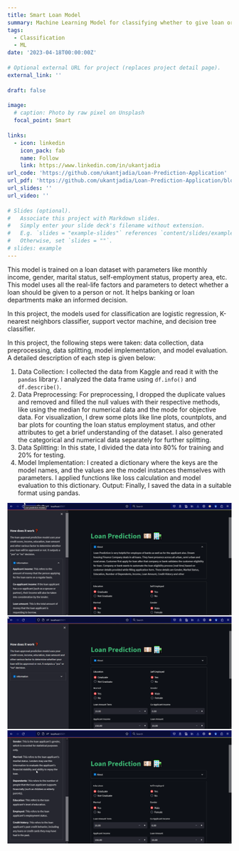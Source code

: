 ```yaml
---
title: Smart Loan Model
summary: Machine Learning Model for classifying whether to give loan or not 
tags:
  - Classification
  - ML
date: '2023-04-18T00:00:00Z'

# Optional external URL for project (replaces project detail page).
external_link: ''

draft: false

image:
  # caption: Photo by raw pixel on Unsplash
  focal_point: Smart

links:
  - icon: linkedin
    icon_pack: fab
    name: Follow
    link: https://www.linkedin.com/in/ukantjadia
url_code: 'https://github.com/ukantjadia/Loan-Prediction-Application'
url_pdf: 'https://github.com/ukantjadia/Loan-Prediction-Application/blob/Main/Report/Loan-Prediction-Report.pdf'
url_slides: ''
url_video: ''

# Slides (optional).
#   Associate this project with Markdown slides.
#   Simply enter your slide deck's filename without extension.
#   E.g. `slides = "example-slides"` references `content/slides/example-slides.md`.
#   Otherwise, set `slides = ""`.
# slides: example
---
```

<!-- ![1710054038856](image/index/1710054038856.png) -->
This model is trained on a loan dataset with parameters like monthly income, gender, marital status, self-employment status, property area, etc. This model uses all the real-life factors and parameters to detect whether a loan should be given to a person or not. It helps banking or loan departments make an informed decision.

In this project, the models used for classification are logistic regression, K-nearest neighbors classifier, support vector machine, and decision tree classifier.

In this project, the following steps were taken: data collection, data preprocessing, data splitting, model implementation, and model evaluation. A detailed description of each step is given below:

1. Data Collection: I collected the data from Kaggle and read it with the `pandas` library. I analyzed the data frame using `df.info()` and `df.describe()`.
1. Data Preprocessing: For preprocessing, I dropped the duplicate values and removed and filled the null values with their respective methods, like using the median for numerical data and the mode for objective data. For visualization, I drew some plots like line plots, countplots, and bar plots for counting the loan status employment status, and other attributes to get a brief understanding of the dataset. I also generated the categorical and numerical data separately for further splitting.
1. Data Splitting: In this state, I divided the data into 80% for training and 20% for testing.
1. Model Implementation: I created a dictionary where the keys are the model names, and the values are the model instances themselves with parameters. I applied functions like loss calculation and model evaluation to this dictionary.
Output: Finally, I saved the data in a suitable format using pandas.

![1710054240434](image/index/1710054240434.png)
![1710054254673](image/index/1710054254673.png)
![1710054299247](image/index/1710054299247.png)